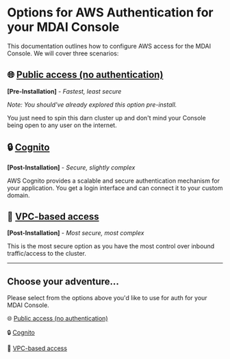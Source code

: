 # Options for AWS Authentication for your MDAI Console

This documentation outlines how to configure AWS access for the MDAI Console. We will cover three scenarios: 

## 🌐 [Public access (no authentication)](./no-auth.md) 
**[Pre-Installation]** - *Fastest, least secure*

*Note: You should've already explored this option pre-install.*

You just need to spin this darn cluster up and don't mind your Console being open to any user on the internet. 

## 🔒 [Cognito](./cognito.md) 
**[Post-Installation]** - *Secure, slightly complex*

AWS Cognito provides a scalable and secure authentication mechanism for your application. You get a login interface and can connect it to your custom domain.

## 🥷 [VPC-based access](./vpc.md) 
**[Post-Installation]** - *Most secure, most complex*

This is the most secure option as you have the most control over inbound traffic/access to the cluster. 

----
## Choose your adventure...

Please select from the options above you'd like to use for auth for your MDAI Console.

🌐 [Public access (no authentication)](./no-auth.md) 

🔒 [Cognito](./cognito.md) 

🥷 [VPC-based access](./vpc.md) 